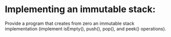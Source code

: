 # Implementing an immutable stack:

Provide a program that creates from zero an immutable stack implementation (implement isEmpty(), push(), pop(), and
peek() operations).